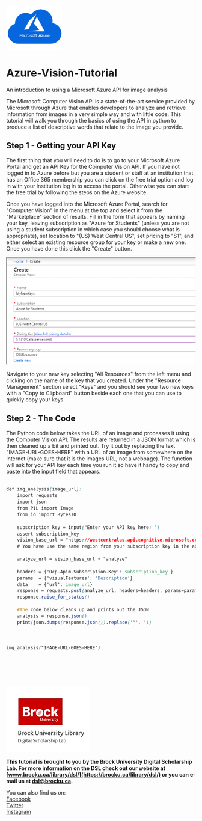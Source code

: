 <img src="azure-logo.png" alt="Logo" width="150px" hight="150px">

# Azure-Vision-Tutorial
An introduction to using a Microsoft Azure API for image analysis



The Microsoft Computer Vision API is a state-of-the-art service provided by Microsoft through Azure that enables developers to analyze and retrieve information from images in a very simple way and with little code. This tutorial will walk you through the basics of using the API in python to produce a list of descriptive words that relate to the image you provide.


## Step 1 - Getting your API Key

The first thing that you will need to do is to go to your Microsoft Azure Portal and get an API Key for the Computer Vision API.  If you have not logged in to Azure before but you are a student or staff at an institution that has an Office 365 membership you can click on the free trial option and log in with your institution log in to access the portal.  Otherwise you can start the free trial by following the steps on the Azure website.
  
Once you have logged into the Microsoft Azure Portal, search for "Computer Vision" in the menu at the top and select it from the "Marketplace" section of results.  Fill in the form that appears by naming your key, leaving subscription as "Azure for Students" (unless you are not using a student subscription in which case you should choose what is appropriate), set location to "(US) West Central US", set pricing to "S1", and either select an existing resource group for your key or make a new one.  Once you have done this click the "Create" button.
  
![Screenshot 1][scrn1]

Navigate to your new key selecting "All Resources" from the left menu and clicking on the name of the key that you created.  Under the "Resource Management" section select "Keys" and you should see your two new keys with a "Copy to Clipboard" button beside each one that you can use to quickly copy your keys.
  
  
  
## Step 2 - The Code

The Python code below takes the URL of an image and processes it using the Computer Vision API. The results are returned in a JSON format which is then cleaned up a bit and printed out. Try it out by replacing the text "IMAGE-URL-GOES-HERE" with a URL of an image from somewhere on the internet (make sure that it is the images URL, not a webpage). The function will ask for your API key each time you run it so have it handy to copy and paste into the input field that appears.

```css

def img_analysis(image_url):
    import requests
    import json
    from PIL import Image
    from io import BytesIO
    
    subscription_key = input("Enter your API key here: ")
    assert subscription_key
    vision_base_url = "https://westcentralus.api.cognitive.microsoft.com/vision/v2.0/"
    # You have use the same region from your subscription key in the above address
    
    analyze_url = vision_base_url + "analyze"
    
    headers = {'Ocp-Apim-Subscription-Key': subscription_key }
    params  = {'visualFeatures': 'Description'}
    data    = {'url': image_url}
    response = requests.post(analyze_url, headers=headers, params=params, json=data)
    response.raise_for_status()
    
    #The code below cleans up and prints out the JSON
    analysis = response.json()
    print(json.dumps(response.json()).replace('"',''))
    
    

img_analysis("IMAGE-URL-GOES-HERE")

```






<br/>
<br/>
<br/>
<br/>

![DSL Logo][imglogo]  
  
**This tutorial is brought to you by the Brock University Digital Scholarship Lab.  For more information on the DSL check out our website at [www.brocku.ca/library/dsl/](https://brocku.ca/library/dsl/) or you can e-mail us at dsl@brocku.ca.**  
  
You can also find us on:  
[Facebook](https://www.facebook.com/Brock-University-Digital-Scholarship-Lab-349407235866792/)  
[Twitter](https://twitter.com/brock_dsl)  
[Instagram](https://www.instagram.com/brock_dsl/?hl=en)  



[imglogo]: dsl-logo.jpg
[scrn1]: azure-vision-scrn1.png